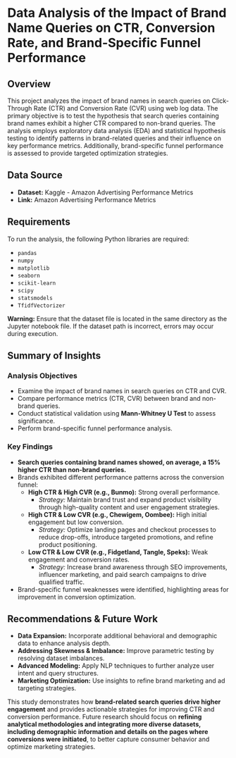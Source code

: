 # Data Analysis of the Impact of Brand Name Queries on CTR, Conversion Rate, and Brand-Specific Funnel Performance

## Overview
This project analyzes the impact of brand names in search queries on Click-Through Rate (CTR) and Conversion Rate (CVR) using web log data. The primary objective is to test the hypothesis that search queries containing brand names exhibit a higher CTR compared to non-brand queries. The analysis employs exploratory data analysis (EDA) and statistical hypothesis testing to identify patterns in brand-related queries and their influence on key performance metrics. Additionally, brand-specific funnel performance is assessed to provide targeted optimization strategies.

## Data Source
- **Dataset:** Kaggle - Amazon Advertising Performance Metrics
- **Link:** Amazon Advertising Performance Metrics

## Requirements
To run the analysis, the following Python libraries are required:
- `pandas`
- `numpy`
- `matplotlib`
- `seaborn`
- `scikit-learn`
- `scipy`
- `statsmodels`
- `TfidfVectorizer`

**Warning:** Ensure that the dataset file is located in the same directory as the Jupyter notebook file. If the dataset path is incorrect, errors may occur during execution.

## Summary of Insights
### Analysis Objectives
- Examine the impact of brand names in search queries on CTR and CVR.
- Compare performance metrics (CTR, CVR) between brand and non-brand queries.
- Conduct statistical validation using **Mann-Whitney U Test** to assess significance.
- Perform brand-specific funnel performance analysis.

### Key Findings
- **Search queries containing brand names showed, on average, a 15% higher CTR than non-brand queries.**
- Brands exhibited different performance patterns across the conversion funnel:
  - **High CTR & High CVR (e.g., Bunmo):** Strong overall performance. 
    - *Strategy:* Maintain brand trust and expand product visibility through high-quality content and user engagement strategies.
  - **High CTR & Low CVR (e.g., Chewigem, Oombee):** High initial engagement but low conversion.
    - *Strategy:* Optimize landing pages and checkout processes to reduce drop-offs, introduce targeted promotions, and refine product positioning.
  - **Low CTR & Low CVR (e.g., Fidgetland, Tangle, Speks):** Weak engagement and conversion rates.
    - *Strategy:* Increase brand awareness through SEO improvements, influencer marketing, and paid search campaigns to drive qualified traffic.
- Brand-specific funnel weaknesses were identified, highlighting areas for improvement in conversion optimization.

## Recommendations & Future Work
- **Data Expansion:** Incorporate additional behavioral and demographic data to enhance analysis depth.
- **Addressing Skewness & Imbalance:** Improve parametric testing by resolving dataset imbalances.
- **Advanced Modeling:** Apply NLP techniques to further analyze user intent and query structures.
- **Marketing Optimization:** Use insights to refine brand marketing and ad targeting strategies.

This study demonstrates how **brand-related search queries drive higher engagement** and provides actionable strategies for improving CTR and conversion performance. Future research should focus on **refining analytical methodologies and integrating more diverse datasets, including demographic information and details on the pages where conversions were initiated**, to better capture consumer behavior and optimize marketing strategies.

